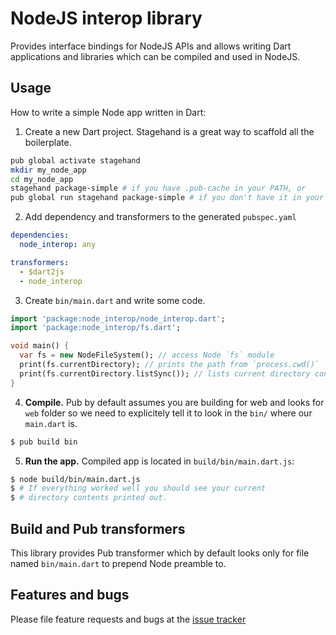 # NodeJS interop library

Provides interface bindings for NodeJS APIs and allows writing Dart
applications and libraries which can be compiled and used in NodeJS.

## Usage

How to write a simple Node app written in Dart:

1. Create a new Dart project. Stagehand is a great way to scaffold all the
  boilerplate.
  ```bash
  pub global activate stagehand
  mkdir my_node_app
  cd my_node_app
  stagehand package-simple # if you have .pub-cache in your PATH, or
  pub global run stagehand package-simple # if you don't have it in your PATH
  ```
2. Add dependency and transformers to the generated `pubspec.yaml`
  ```yaml
  dependencies:
    node_interop: any

  transformers:
    - $dart2js
    - node_interop
  ```
3. Create `bin/main.dart` and write some code. 
  ```dart
  import 'package:node_interop/node_interop.dart';
  import 'package:node_interop/fs.dart';

  void main() {
    var fs = new NodeFileSystem(); // access Node `fs` module
    print(fs.currentDirectory); // prints the path from `process.cwd()`
    print(fs.currentDirectory.listSync()); // lists current directory contents
  }
  ```
4. **Compile.**
  Pub by default assumes you are building for web and looks for `web` folder so we need to explicitely tell it to look in the `bin/` where our `main.dart` is.
  ```bash
  $ pub build bin
  ```
5. **Run the app.** Compiled app is located in `build/bin/main.dart.js`:
  ```bash
  $ node build/bin/main.dart.js
  $ # If everything worked well you should see your current 
  $ # directory contents printed out.
  ```

## Build and Pub transformers

This library provides Pub transformer which by default looks only for file named `bin/main.dart` to prepend Node preamble to.

## Features and bugs

Please file feature requests and bugs at the [issue tracker](http://github.com/pulyaevskiy/node-interop/issues/new)

